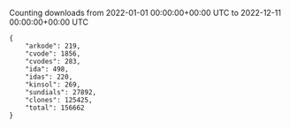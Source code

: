 
Counting downloads from 2022-01-01 00:00:00+00:00 UTC to 2022-12-11 00:00:00+00:00 UTC

```
{
    "arkode": 219,
    "cvode": 1856,
    "cvodes": 283,
    "ida": 498,
    "idas": 220,
    "kinsol": 269,
    "sundials": 27892,
    "clones": 125425,
    "total": 156662
}
```
